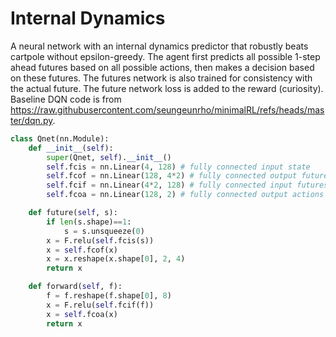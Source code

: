 # Internal Dynamics

A neural network with an internal dynamics predictor that robustly beats cartpole without epsilon-greedy. The agent first predicts all possible 1-step ahead futures based on all possible actions, then makes a decision based on these futures. The futures network is also trained for consistency with the actual future. The future network loss is added to the reward (curiosity). Baseline DQN code is from https://raw.githubusercontent.com/seungeunrho/minimalRL/refs/heads/master/dqn.py.

```py
class Qnet(nn.Module):
    def __init__(self):
        super(Qnet, self).__init__()
        self.fcis = nn.Linear(4, 128) # fully connected input state
        self.fcof = nn.Linear(128, 4*2) # fully connected output futures
        self.fcif = nn.Linear(4*2, 128) # fully connected input futures
        self.fcoa = nn.Linear(128, 2) # fully connected output actions

    def future(self, s):
        if len(s.shape)==1:
            s = s.unsqueeze(0)
        x = F.relu(self.fcis(s))
        x = self.fcof(x)
        x = x.reshape(x.shape[0], 2, 4)
        return x

    def forward(self, f):
        f = f.reshape(f.shape[0], 8)
        x = F.relu(self.fcif(f))
        x = self.fcoa(x)
        return x
```
